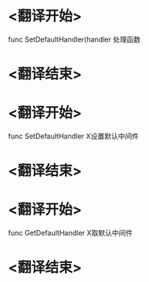 
# <翻译开始>
func SetDefaultHandler(handler
处理函数
# <翻译结束>

# <翻译开始>
func SetDefaultHandler
X设置默认中间件
# <翻译结束>

# <翻译开始>
func GetDefaultHandler
X取默认中间件
# <翻译结束>
